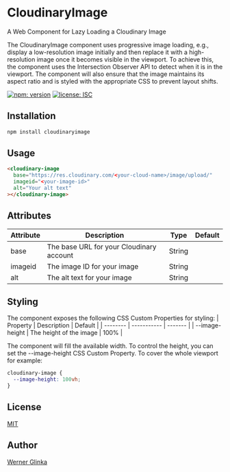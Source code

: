 # CloudinaryImage
A Web Component for Lazy Loading a Cloudinary Image

The CloudinaryImage component uses progressive image loading, e.g., display a low-resolution image initially and then replace it with a high-resolution image once it becomes visible in the viewport. To achieve this, the component uses the Intersection Observer API to detect when it is in the viewport. The component will also ensure that the image maintains its aspect ratio and is styled with the appropriate CSS to prevent layout shifts.

[![npm: version][npm-badge]][npm-url]
[![license: ISC][license-badge]][license-url]

## Installation
```bash
npm install cloudinaryimage
```
## Usage
```html
<cloudinary-image
  base="https://res.cloudinary.com/<your-cloud-name>/image/upload/"
  imageid="<your-image-id>"
  alt="Your alt text"
></cloudinary-image>
```
  ## Attributes
  | Attribute | Description | Type | Default |
  | --------- | ----------- | ---- | ------- |
  | base | The base URL for your Cloudinary account | String | |
  | imageid | The image ID for your image | String | |
  | alt | The alt text for your image | String | |

  ## Styling
  The component exposes the following CSS Custom Properties for styling:
  | Property | Description | Default |
  | -------- | ----------- | ------- |
  | --image-height | The height of the image | 100% |

  The component will fill the available width. To control the height, you can set the --image-height CSS Custom Property. To cover the whole viewport for example:
  ```css
  cloudinary-image {
    --image-height: 100vh;
  }
  ```

  ## License
  [MIT](https://github.com/wernerglinka/cloudinaryImage/blob/main/LICENSE)

  ## Author
  [Werner Glinka](werner@glinka.co)

[npm-badge]: https://img.shields.io/npm/v/cloudinaryimage.svg
[npm-url]: https://www.npmjs.com/package/cloudinaryimage
[license-badge]: https://img.shields.io/github/license/wernerglinka/cloudinaryImage
[license-url]: LICENSE
